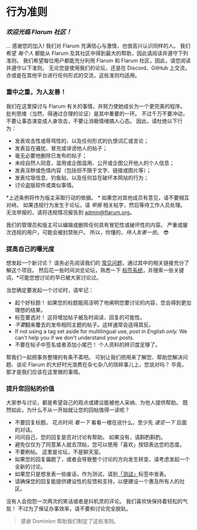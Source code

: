 # 行为准则

### _欢迎光临 Flarum 社区！_

... 感谢您的加入! 我们对 Flarum 充满信心与激情，也很高兴认识同样的人。 我们希望 *每个人* 都能从 Flarum 及其社区中得到最大的帮助，因此请阅读并遵守下列准则。 我们希望每位用户都能充分利用 Flarum 和 Flarum 社区，因此，请您阅读并遵守以下准则。 无论您是使用我们的论坛，还是在 Discord、GitHub 上交流，亦或是在其他平台进行任何形式的交流，这些准则均适用。

### 重中之重，为人友善！

我们在这里探讨与 Flarum 有关的事情，并努力使她成长为一个更完美的程序。 批判思维（当然，得通过合理的论证）是其中重要的一环。 不过千万不要冲动，不要让事态演变成人身攻击，不要让消极情绪搞人心态。 因此，请杜绝以下行为：

- 发表攻击性或辱骂性的、以及任何形式的仇恨词汇或言论；
- 发表旨在骚扰、冒充或诽谤他人的帖子；
- 毫无必要地删除已发布的帖子；
- 未经自然人同意，滥用或企图滥用、公开或企图公开他人的个人信息；
- 发表淫秽或色情内容（包括但不限于文字、链接或图片等）；
- 发表垃圾信息、钓鱼贴，以及任何旨在破坏本网站的行为；
- 讨论盗版软件或类似事情。

*上述条例将作为版主采取行动的依据。 * 如果您对其他成员有意见，请不要相互对峙。 如果违规行为发生于论坛，请 *举报* 相关帖字，然后等待工作人员处理。 无法举报的，请将违规情况报告到 [admin@flarum.org](mailto:admin@flarum.org)。

我们的管理员和版主可以编辑或删除任何具有冒犯性或破坏性的内容。 严重或屡次违规的用户，可能会被封禁账户。 所以，你懂的，*待人友善一些*。 😎

### 提高自己的曝光度

想发起一个新讨论？ 请务必先阅读我们的 [常见问题](faq.md)，通过其中的相关链接充分了解这个项目。 然后花一些时间浏览论坛，熟悉一下 [标签系统](https://discuss.flarum.org/tags)，并搜索一些关键词，*可能您想讨论的早已被大家讨论过。</p>

当您确定要发起一个讨论时，请牢记：

- 起个好标题！ 如果您的标题能简洁明了地阐明您要讨论的内容，您会得到更加理想的结果。
- 标签要选对！ 这将增加帖子被及时阅读、回复的可能性。
- *不要*翻来覆去的发布相同主题的帖子。这样通常会适得其反。
- If not using a tag set aside for multilingual use, *post in English only.* We can't help you if we don't understand your posts.
- 不要在帖子中签名或者添加小尾巴！ 个人资料的辨识度足够了。

帮我们一起把事务整理的有条不紊吧。 可别让我们把用来了解您、帮助您解决问题、谈论 Flarum 的大好时光浪费在杂七杂八的琐碎事儿上，您说对吗？ 毕竟，那才是我们应该在这里做的事情。

### 提升您回帖的价值

大家参与讨论，都是希望自己的观点或建议能被他人采纳、为他人提供帮助。 既然如此，为什么不从一开始就让您的回帖值得一读呢？

- 不要回复标题。 花点时间 *看一下* 看看一楼在说什么，至少先 *速览一下* 后面的对话。
- 问问自己，您的回复是否对讨论有帮助。 如果没有，请斟酌斟酌。
- 避免仅仅为了同意某人就去顶帖，您可以使用「喜欢」按钮表达您的态度。
- 不要刷帖。 这里是论坛，不是聊天室。
- 如果您的回复偏题了，或者会导致整个讨论的方向发生转变，请考虑发起一个全新的讨论。
- 如果您只是想发表一些废话，作为测试，请到[「测试」](https://discuss.flarum.org/t/sandbox)标签中发表。
- 请确保您的回复能提供建设性的反馈和支持，以便建设一个惠及所有人的社区。

没有人会抱怨一次两次的笑话或者是抖机灵的评论。 我们喜欢快保持着轻松的气氛！ 不过为了保证办事效率，请不要和讨论完全脱轨。

> 感谢 Dominion 帮助我们制定了这些准则。
